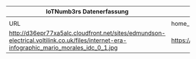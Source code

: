 |IoTNumb3rs Datenerfassung|||||||||||
| ---- | ---- | ---- | ---- | ---- | ---- | ---- | ---- | ---- | ---- | ---- |
||||||||||||
|URL|home_url|filename|device_class|device_count|market_class|market_volume|prognosis_year|publication_year|authorship_class|Dropbox folder|
|http://d36epr77xa5alc.cloudfront.net/sites/edmundson-electrical.voltilink.co.uk/files/internet-era-infographic_mario_morales_idc_0_1.jpg|https://novelenergylighting.com/blog/category/infographics|file12_internet-era-infographic_mario_morales_idc_0_1.jpg|||revenue|4E+12|2020|2016|company|MariaMarg/20181125-1505|
